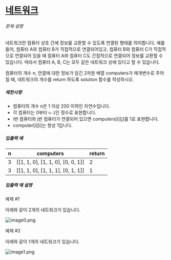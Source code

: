 # [네트워크](https://school.programmers.co.kr/learn/courses/30/lessons/43162)


###### 문제 설명


네트워크란 컴퓨터 상호 간에 정보를 교환할 수 있도록 연결된 형태를 의미합니다. 예를 들어, 컴퓨터 A와 컴퓨터 B가 직접적으로 연결되어있고, 컴퓨터 B와 컴퓨터 C가 직접적으로 연결되어 있을 때 컴퓨터 A와 컴퓨터 C도 간접적으로 연결되어 정보를 교환할 수 있습니다. 따라서 컴퓨터 A, B, C는 모두 같은 네트워크 상에 있다고 할 수 있습니다.


컴퓨터의 개수 n, 연결에 대한 정보가 담긴 2차원 배열 computers가 매개변수로 주어질 때, 네트워크의 개수를 return 하도록 solution 함수를 작성하시오.


##### 제한사항


* 컴퓨터의 개수 n은 1 이상 200 이하인 자연수입니다.
* 각 컴퓨터는 0부터 `n-1`인 정수로 표현합니다.
* i번 컴퓨터와 j번 컴퓨터가 연결되어 있으면 computers\[i]\[j]를 1로 표현합니다.
* computer\[i]\[i]는 항상 1입니다.


##### 입출력 예




| n | computers | return |
| --- | --- | --- |
| 3 | \[\[1, 1, 0], \[1, 1, 0], \[0, 0, 1]] | 2 |
| 3 | \[\[1, 1, 0], \[1, 1, 1], \[0, 1, 1]] | 1 |


##### 입출력 예 설명


예제 \#1  

아래와 같이 2개의 네트워크가 있습니다.  

![image0.png](https://grepp-programmers.s3.amazonaws.com/files/ybm/5b61d6ca97/cc1e7816-b6d7-4649-98e0-e95ea2007fd7.png)


예제 \#2  

아래와 같이 1개의 네트워크가 있습니다.  

![image1.png](https://grepp-programmers.s3.amazonaws.com/files/ybm/7554746da2/edb61632-59f4-4799-9154-de9ca98c9e55.png)



